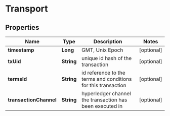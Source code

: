 
# Transport

## Properties
Name | Type | Description | Notes
------------ | ------------- | ------------- | -------------
**timestamp** | **Long** | GMT, Unix Epoch |  [optional]
**txUid** | **String** | unique id hash of the transaction |  [optional]
**termsId** | **String** | id reference to the terms and conditions for this transaction |  [optional]
**transactionChannel** | **String** | hyperledger channel the transaction has been executed in |  [optional]



